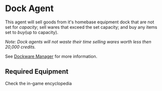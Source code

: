 # Dock Agent #

This agent will sell goods from it's homebase equipment dock that are not set for _capacity_; sell wares that exceed the set capacity; and buy any items set to _buy_(up to capacity).

_Note: Dock agents will not waste their time selling wares worth less then 20,000 credits._

See [Dockware Manager](Feature_Dockware_Manager.md) for more information.


## Required Equipment ##

Check the in-game encyclopedia